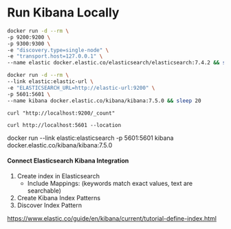 # Run Kibana Locally

```bash
docker run -d --rm \
-p 9200:9200 \
-p 9300:9300 \
-e "discovery.type=single-node" \
-e "transport.host=127.0.0.1" \
--name elastic docker.elastic.co/elasticsearch/elasticsearch:7.4.2 && sleep 20
```

```bash
docker run -d --rm \
--link elastic:elastic-url \
-e "ELASTICSEARCH_URL=http://elastic-url:9200" \
-p 5601:5601 \
--name kibana docker.elastic.co/kibana/kibana:7.5.0 && sleep 20
```

`curl "http://localhost:9200/_count"`


`curl http://localhost:5601 --location`

docker run --link elastic:elasticsearch -p 5601:5601 kibana docker.elastic.co/kibana/kibana:7.5.0

#### Connect Elasticsearch Kibana Integration

1) Create index in Elasticsearch
    - Include Mappings: (keywords match exact values, text are searchable)
2) Create Kibana Index Patterns
3) Discover Index Pattern

https://www.elastic.co/guide/en/kibana/current/tutorial-define-index.html